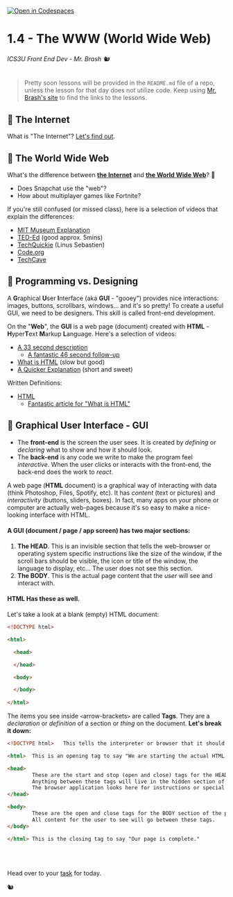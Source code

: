 [![Open in Codespaces](https://classroom.github.com/assets/launch-codespace-2972f46106e565e64193e422d61a12cf1da4916b45550586e14ef0a7c637dd04.svg)](https://classroom.github.com/open-in-codespaces?assignment_repo_id=15990285)
# 1.4 - The WWW (World Wide Web)

###### ICS3U Front End Dev - Mr. Brash 🐿️

> Pretty soon lessons will be provided in the `README.md` file of a repo, unless the lesson for that day does not utilize code. Keep using [Mr. Brash's site](https://www.brash.ca/ics3) to find the links to the lessons.

## 📖 The Internet
What is "The Internet"?  [Let's find out](https://youtu.be/Dxcc6ycZ73M).

## 📖 The World Wide Web
What's the difference between **[the Internet](https://en.wikipedia.org/wiki/Internet)** and **[the World Wide Web](https://en.wikipedia.org/wiki/World_Wide_Web)**? 🤔
  - Does Snapchat use the "web"?
  - How about multiplayer games like Fortnite?

If you're still confused (or missed class), here is a selection of videos that explain the differences:
- [MIT Museum Explanation](https://www.youtube.com/watch?v=UVkT59PmRdo)
- [TED-Ed](https://youtu.be/J8hzJxb0rpc) (good approx. 5mins)
- [TechQuickie](https://www.youtube.com/watch?v=laepk9KrAZY) (Linus Sebastien)
- [Code.org](https://youtu.be/kBXQZMmiA4s)
- [TechCave](https://youtu.be/CX_HyY3kbZw)

## 📖 Programming vs. Designing

A **G**raphical **U**ser **I**nterface (aka **GUI** - "gooey") provides nice interactions:  images, buttons, scrollbars, windows... and it's so pretty! To create a useful GUI, we need to be designers. This skill is called front-end development.

On the "**Web**", the **GUI** is a web page (document) created with **HTML** - **H**yper**T**ext **M**arkup **L**anguage. Here's a selection of videos:
- [A 33 second description](https://youtu.be/xKuJrmlCdig)
  - [A fantastic 46 second follow-up](https://youtu.be/rOPKC49gTkk)
- [What is HTML](https://youtu.be/CKlh1lwe2rY?t=16) (slow but good)
- [A Quicker Explanation](https://youtu.be/W-6OY9eI3hk?t=73) (short and sweet)

Written Definitions:
- [HTML](https://en.wikipedia.org/wiki/HTML)
  - [Fantastic article for "What is HTML"](https://www.hostinger.com/tutorials/what-is-html)

## 📖 Graphical User Interface - GUI
- The **front-end** is the screen the user sees. It is created by _defining_ or _declaring_ what to show and how it should look.
- The **back-end** is any code we write to make the program feel _interactive_. When the user clicks or interacts with the front-end, the back-end does the work to _react_.

A web page (**HTML** document) is a graphical way of interacting with data (think Photoshop, Files, Spotify, etc). It has _content_ (text or pictures) and _interactivity_ (buttons, sliders, boxes). In fact, many apps on your phone or computer are actually web-pages because it's so easy to make a nice-looking interface with HTML.

#### A GUI (document / page / app screen) has two major sections:

1. **The HEAD**. This is an invisible section that tells the web-browser or operating system specific instructions like the size of the window, if the scroll bars should be visible, the icon or title of the window, the language to display, etc... The user does not see this section.
2. **The BODY**. This is the actual page content that the _user_ will see and interact with.

#### HTML Has these as well.

Let's take a look at a blank (empty) HTML document:
```HTML
<!DOCTYPE html>

<html>

  <head>

  </head>

  <body>

  </body>
  
</html>
```

The items you see inside `<`arrow-brackets`>` are called **Tags**. They are a _declaration_ or _definition_ of a section or _thing_ on the document. **Let's break it down:**
```HTML
<!DOCTYPE html>   This tells the interpreter or browser that it should expect HTML tags.
```
```HTML
<html>  This is an opening tag to say "We are starting the actual HTML now"
```
```HTML
<head>
        These are the start and stop (open and close) tags for the HEAD section of the page.
        Anything between these tags will live in the hidden section of the page.
        The browser application looks here for instructions or special codes that the user doesn't see.
</head>
```
```HTML
<body>
        These are the open and close tags for the BODY section of the page.
        All content for the user to see will go between these tags.
</body>
```
```HTML
</html> This is the closing tag to say "Our page is complete."
```

<br><br>

Head over to your [task](YOUR_TASK.md) for today.


🐿️
